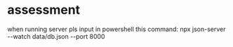 # assessment
when running server pls input in powershell this command: 
npx json-server --watch data/db.json --port 8000
